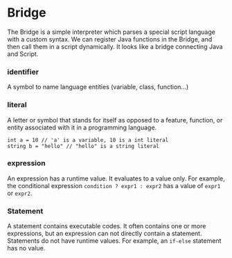 # Bridge
The Bridge is a simple interpreter which parses a special script language with a custom syntax. We can register Java functions in the Bridge, and then call them in a script dynamically. It looks like a bridge connecting Java and Script.

### identifier
A symbol to name language entities (variable, class, function...)

### literal
A letter or symbol that stands for itself as opposed to a feature, function, or entity associated with it in a programming language.
```
int a = 10 // 'a' is a variable, 10 is a int literal
string b = "hello" // "hello" is a string literal
```

### expression
An expression has a runtime value. It evaluates to a value only. For example, the conditional expression `condition ? expr1 : expr2` has a value of `expr1` or `expr2`.

### Statement
A statement contains executable codes. It often contains one or more expressions, but an expression can not directly contain a statement.  
Statements do not have runtime values. For example, an `if-else` statement has no value.


